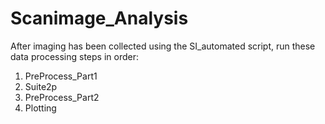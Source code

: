 # Scanimage_Analysis
 
After imaging has been collected using the SI_automated script, run these data processing steps in order:

1. PreProcess_Part1
2. Suite2p
3. PreProcess_Part2
4. Plotting

